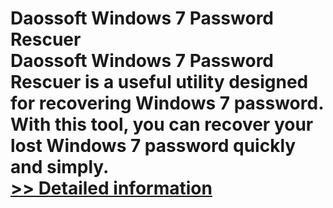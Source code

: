 # Daossoft Windows 7 Password Rescuer<br />Daossoft Windows 7 Password Rescuer is a useful utility designed for recovering Windows 7 password. With this tool, you can recover your lost Windows 7 password quickly and simply.<br />[>> Detailed information](https://secure.shareit.com/shareit/product.html?productid=300873379&affiliateid=200057808)